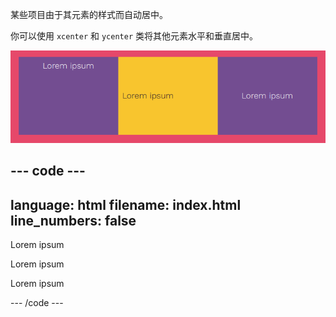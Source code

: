 某些项目由于其元素的样式而自动居中。

你可以使用 `xcenter` 和 `ycenter` 类将其他元素水平和垂直居中。

![三个块。 第一个块的文本水平居中，第二个块的文本垂直居中，第三个块的文本水平和垂直居中。](images/center-text.png)


--- code ---
---
language: html
filename: index.html
line_numbers: false
---

<section class="wrap">
  <div class="tertiary xcenter  tile">
    <p>Lorem ipsum</p>
  </div>
  <div class="secondary ycenter tile">
    <p>Lorem ipsum</p>
  </div>
  <div class="tertiary xcenter ycenter tile">
     <p>Lorem ipsum</p>
  </div>
</section>

--- /code ---
